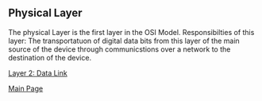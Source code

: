 ## Physical Layer 
The physical Layer is the first layer in the OSI Model. 
Responsibilties of this layer: The transportatuon of digital data bits from this layer of the main source of the device through communicstions over a network to the destination of the device.

[Layer 2: Data Link](https://github.com/HaileyJessee/FinalProject-OSI/blob/main/DataLinkLayer.md)

[Main Page](https://github.com/HaileyJessee/FinalProject-OSI)
